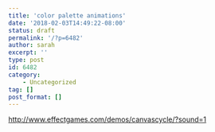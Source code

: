 ```yaml
---
title: 'color palette animations'
date: '2018-02-03T14:49:22-08:00'
status: draft
permalink: '/?p=6482'
author: sarah
excerpt: ''
type: post
id: 6482
category:
    - Uncategorized
tag: []
post_format: []
---
```

http://www.effectgames.com/demos/canvascycle/?sound=1